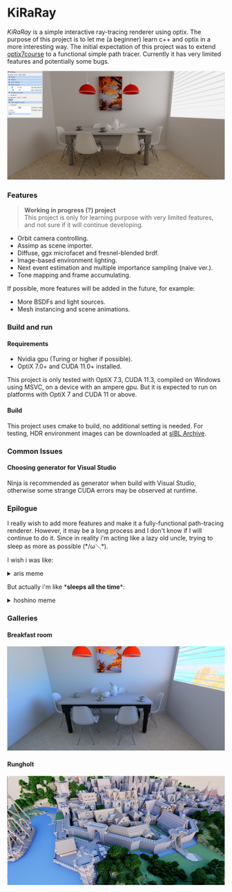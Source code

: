# KiRaRay

*KiRaRay* is a simple interactive ray-tracing renderer using optix. The purpose of this project is to let me (a beginner) learn c++ and optix in a more interesting way. The initial expectation of this project was to extend [optix7course](https://github.com/ingowald/optix7course) to a functional simple path tracer. Currently it has very limited features and potentially some bugs.

<p align=center>
<img src=common/demo/kirara.jpg width="750">

### Features

> __Working in progress (?) project__  
> This project is only for learning purpose with very limited features, and not sure if it will continue developing.

- Orbit camera controlling.
- Assimp as scene importer.
- Diffuse, ggx microfacet and fresnel-blended brdf. 
- Image-based environment lighting.
- Next event estimation and multiple importance sampling (naive ver.).
- Tone mapping and frame accumulating.

If possible, more features will be added in the future, for example:

- More BSDFs and light sources.
- Mesh instancing and scene animations.

### Build and run

#### Requirements

- Nvidia gpu (Turing or higher if possible).
- OptiX 7.0+ and CUDA 11.0+ installed.

This project is only tested with OptiX 7.3, CUDA 11.3, compiled on Windows using MSVC, on a device with an ampere gpu. But it is expected to run on platforms with OptiX 7 and CUDA 11 or above. 

#### Build

This project uses cmake to build, no additional setting is needed. For testing, HDR environment images can be downloaded at [sIBL Archive](http://www.hdrlabs.com/sibl/archive.html).


### Common Issues

#### Choosing generator for Visual Studio

Ninja is recommended as generator when build with Visual Studio, otherwise some strange CUDA errors may be observed at runtime.

### Epilogue

I really wish to add more features and make it a fully-functional path-tracing renderer. However, it may be a long process and I don't know if I will continue to do it.  Since in reality i'm acting like a lazy old uncle, trying to sleep as more as possible (\*/ω＼\*).

I wish i was like: 

<details>
<summary>aris meme</summary>

<p align=center>
<img src=https://cutesail.com/wp-content/uploads/2022/02/aris-meme.jpg width="500">

</details>

But actually i'm like \***sleeps all the time**\*:

<details>
<summary>hoshino meme</summary>

<p align=center>
<img src=https://cutesail.com/wp-content/uploads/2022/02/hoshino-meme.png width="320">


</details>

### Galleries

#### Breakfast room

<p align=center>
<img src=common/demo/breakfast_room.jpg width="750">

#### Rungholt

<p align=center>
<img src=common/demo/rungholt.jpg width="750">
